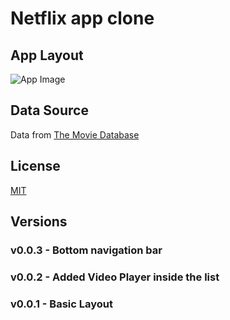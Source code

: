 # Netflix app clone

## App Layout
![App Image](https://i.imgur.com/2h8BNvK.png)

## Data Source

Data from [The Movie Database](https://www.themoviedb.org/)

## License

[MIT](LICENSE)

## Versions 

### v0.0.3 - Bottom navigation bar
### v0.0.2 - Added Video Player inside the list
### v0.0.1 - Basic Layout
